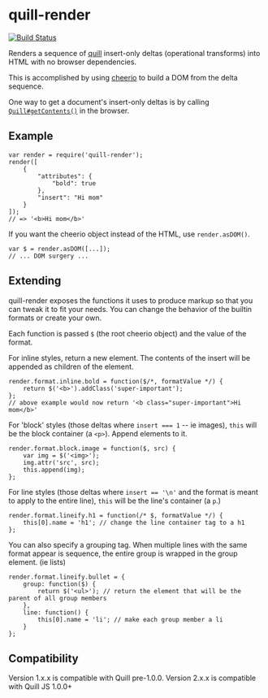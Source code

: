 quill-render
============

[![Build Status](https://travis-ci.org/casetext/quill-render.svg)](https://travis-ci.org/casetext/quill-render)

Renders a sequence of [quill](http://quilljs.com/) insert-only deltas (operational transforms) into HTML with no browser dependencies.

This is accomplished by using [cheerio](https://github.com/cheeriojs/cheerio) to build a DOM from the delta sequence.

One way to get a document's insert-only deltas is by calling [`Quill#getContents()`](http://quilljs.com/docs/api/#quillprototypegetcontents) in the browser.

Example
-------

    var render = require('quill-render');
    render([
        {
            "attributes": {
                "bold": true
            },
            "insert": "Hi mom"
        }
    ]);
    // => '<b>Hi mom</b>'

If you want the cheerio object instead of the HTML, use `render.asDOM()`.

    var $ = render.asDOM([...]);
    // ... DOM surgery ...

Extending
---------

quill-render exposes the functions it uses to produce markup so that you can tweak it to fit your needs.  You can change the behavior of the builtin formats or create your own.

Each function is passed `$` (the root cheerio object) and the value of the format.

For inline styles, return a new element.  The contents of the insert will be appended as children of the element.

    render.format.inline.bold = function($/*, formatValue */) {
        return $('<b>').addClass('super-important');
    };
    // above example would now return '<b class="super-important">Hi mom</b>'

For 'block' styles (those deltas where `insert === 1` -- ie images), `this` will be the block container (a `<p>`).  Append elements to it.

    render.format.block.image = function($, src) {
        var img = $('<img>');
        img.attr('src', src);
        this.append(img);
    };

For line styles (those deltas where `insert == '\n'` and the format is meant to apply to the entire line), `this` will be the line's container (a `p`.)

    render.format.lineify.h1 = function(/* $, formatValue */) {
        this[0].name = 'h1'; // change the line container tag to a h1
    };

You can also specify a grouping tag.  When multiple lines with the same format appear is sequence, the entire group is wrapped in the group element.  (ie lists)

    render.format.lineify.bullet = {
        group: function($) {
            return $('<ul>'); // return the element that will be the parent of all group members
        },
        line: function() {
            this[0].name = 'li'; // make each group member a li
        }
    };

Compatibility
-------------

Version 1.x.x is compatible with Quill pre-1.0.0.
Version 2.x.x is compatible with Quill JS 1.0.0+
